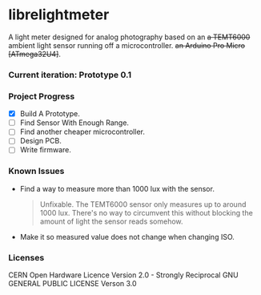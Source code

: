 # librelightmeter
A light meter designed for analog photography based on an ~~a TEMT6000~~ ambient light sensor running off a microcontroller. ~~an Arduino Pro Micro [ATmega32U4]~~.

### Current iteration: Prototype 0.1

### Project Progress
- [x] Build A Prototype.
- [ ] Find Sensor With Enough Range.
- [ ] Find another cheaper microcontroller.
- [ ] Design PCB.
- [ ] Write firmware.

### Known Issues
* Find a way to measure more than 1000 lux with the sensor. 
  > Unfixable.
  > The TEMT6000 sensor only measures up to around 1000 lux. There's no way to circumvent this without blocking the amount of light the sensor reads somehow.
* Make it so measured value does not change when changing ISO.

### Licenses
CERN Open Hardware Licence Version 2.0 - Strongly Reciprocal
GNU GENERAL PUBLIC LICENSE Verson 3.0
